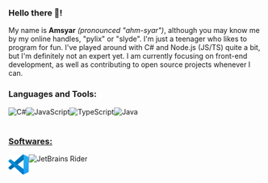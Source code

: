 ### Hello there 👋!<br/>

My name is **Amsyar** *(pronounced "ahm-syar")*, although you may know me by my online handles, "pylix" or "slyde". I'm just a teenager who likes to program for fun. I've played around with C# and Node.js (JS/TS) quite a bit, but I'm definitely not an expert yet. I am currently focusing on front-end development, as well as contributing to open source projects whenever I can. 

### Languages and Tools:

<a href="https://docs.microsoft.com/en-us/dotnet/csharp/" target="_blank"><img align="left" alt="C#" src="https://cdn.jsdelivr.net/npm/programming-languages-logos@0.0.3/src/csharp/csharp_48x48.png" height="40px"/></a>
<a href="https://www.javascript.com/" target="_blank"><img align="left" alt="JavaScript" src="https://cdn.jsdelivr.net/npm/programming-languages-logos@0.0.3/src/javascript/javascript_48x48.png" height="40px"/></a>
<a href="https://www.typescriptlang.org/" target="_blank"><img align="left" alt="TypeScript" src="https://cdn.jsdelivr.net/npm/programming-languages-logos@0.0.3/src/typescript/typescript_48x48.png" height="40px"/></a>
<a href="https://www.java.com/" target="_blank"><img align="left" alt="Java" src="https://cdn.jsdelivr.net/npm/programming-languages-logos@0.0.3/src/java/java_48x48.png" /></a>
<a href="https://html.com/" target="_blank">

<br />
<br />

### Softwares:

<img align="left" alt="Visual Studio Code" src="https://raw.githubusercontent.com/github/explore/80688e429a7d4ef2fca1e82350fe8e3517d3494d/topics/visual-studio-code/visual-studio-code.png" height="40px" />
<img align="left" alt="JetBrains Rider" src="https://resources.jetbrains.com/storage/products/rider/img/meta/rider_logo_300x300.png" height="40px"/>



<!-- TODO: projects -->
<!--
### Discord
[![](https://discord-md-badge.vercel.app/api/shield/492949202121261067)](https://discord.com/users/492949202121261067) 
--->
